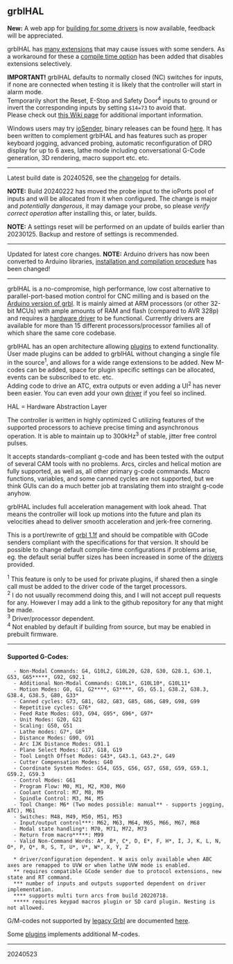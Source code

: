 ## grblHAL ##

__New:__ A web app for [building for some drivers](http://svn.io-engineering.com:8080/) is now available, feedback will be appreciated.

grblHAL has [many extensions](https://github.com/grblHAL/core/wiki) that may cause issues with some senders. As a workaround for these a [compile time option](https://github.com/grblHAL/core/wiki/Changes-from-grbl-1.1#workaround) has been added that disables extensions selectively. 

__IMPORTANT!__ grblHAL defaults to normally closed \(NC\) switches for inputs, if none are connected when testing it is likely that the controller will start in alarm mode.  
Temporarily short the Reset, E-Stop and Safety Door<sup>4</sup> inputs to ground or invert the corresponding inputs by setting `$14=73` to avoid that.  
Please check out [this Wiki page](https://github.com/grblHAL/core/wiki/Changes-from-grbl-1.1) for additional important information.

Windows users may try [ioSender](https://github.com/terjeio/Grbl-GCode-Sender), binary releases can be found [here](https://github.com/terjeio/Grbl-GCode-Sender/releases).
It has been written to complement grblHAL and has features such as proper keyboard jogging, advanced probing, automatic reconfiguration of DRO display for up to 6 axes, lathe mode including conversational G-Code generation, 3D rendering, macro support etc. etc.

---

Latest build date is 20240526, see the [changelog](changelog.md) for details.  

__NOTE:__ Build 20240222 has moved the probe input to the ioPorts pool of inputs and will be allocated from it when configured.
The change is major and _potentially dangerous_, it may damage your probe, so please _verify correct operation_ after installing this, or later, builds.

__NOTE:__ A settings reset will be performed on an update of builds earlier than 20230125. Backup and restore of settings is recommended.  

---

Updated for latest core changes.
__NOTE:__ Arduino drivers has now been converted to Arduino libraries, [installation and compilation procedure](https://github.com/grblHAL/core/wiki/Compiling-GrblHAL) has been changed!

---

grblHAL is a no-compromise, high performance, low cost alternative to parallel-port-based motion control for CNC milling and is based on the [Arduino version of grbl](https://github.com/gnea/grbl). It is mainly aimed at ARM processors \(or other 32-bit MCUs\) with ample amounts of RAM and flash \(compared to AVR 328p\) and requires a [hardware driver](https://github.com/grblHAL/drivers) to be functional.
Currently drivers are available for more than 15 different processors/processor families all of which share the same core codebase.

grblHAL has an open architecture allowing [plugins](https://github.com/grblHAL/plugins) to extend functionality.
User made plugins can be added to grblHAL without changing a single file in the source<sup>1</sup>, and allows for a wide range extensions to be added.
New M-codes can be added, space for plugin specific settings can be allocated, events can be subscribed to etc. etc.  
Adding code to drive an ATC, extra outputs or even adding a UI<sup>2</sup> has never been easier. You can even add your own [driver](https://github.com/grblHAL/Templates/tree/master/arm-driver) if you feel so inclined.

HAL = Hardware Abstraction Layer

The controller is written in highly optimized C utilizing features of the supported processors to achieve precise timing and asynchronous operation.
It is able to maintain up to 300kHz<sup>3</sup> of stable, jitter free control pulses.

It accepts standards-compliant g-code and has been tested with the output of several CAM tools with no problems. Arcs, circles and helical motion are fully supported, as well as, all other primary g-code commands. Macro functions, variables, and some canned cycles are not supported, but we think GUIs can do a much better job at translating them into straight g-code anyhow.

grblHAL includes full acceleration management with look ahead. That means the controller will look up motions into the future and plan its velocities ahead to deliver smooth acceleration and jerk-free cornering.

This is a port/rewrite of [grbl 1.1f](https://github.com/gnea/grbl) and should be compatible with GCode senders compliant with the specifications for that version. It should be possible to change default compile-time configurations if problems arise, eg. the default serial buffer sizes has been increased in some of the [drivers](https://github.com/grblHAL/drivers) provided.

<sup>1</sup> This feature is only to be used for private plugins, if shared then a single call must be added to the driver code of the target processors.   
<sup>2</sup> I do not usually recommend doing this, and I will not accept pull requests for any. However I may add a link to the github repository for any that might be made.  
<sup>3</sup> Driver/processor dependent.  
<sup>4</sup> Not enabled by default if building from source, but may be enabled in prebuilt firmware.

***

#### Supported G-Codes:

```
  - Non-Modal Commands: G4, G10L2, G10L20, G28, G30, G28.1, G30.1, G53, G65*****, G92, G92.1
  - Additional Non-Modal Commands: G10L1*, G10L10*, G10L11*
  - Motion Modes: G0, G1, G2****, G3****, G5, G5.1, G38.2, G38.3, G38.4, G38.5, G80, G33*
  - Canned cycles: G73, G81, G82, G83, G85, G86, G89, G98, G99
  - Repetitive cycles: G76*
  - Feed Rate Modes: G93, G94, G95*, G96*, G97*
  - Unit Modes: G20, G21
  - Scaling: G50, G51
  - Lathe modes: G7*, G8*
  - Distance Modes: G90, G91
  - Arc IJK Distance Modes: G91.1
  - Plane Select Modes: G17, G18, G19
  - Tool Length Offset Modes: G43*, G43.1, G43.2*, G49
  - Cutter Compensation Modes: G40
  - Coordinate System Modes: G54, G55, G56, G57, G58, G59, G59.1, G59.2, G59.3
  - Control Modes: G61
  - Program Flow: M0, M1, M2, M30, M60
  - Coolant Control: M7, M8, M9
  - Spindle Control: M3, M4, M5
  - Tool Change: M6* (Two modes possible: manual** - supports jogging, ATC), M61
  - Switches: M48, M49, M50, M51, M53
  - Input/output control***: M62, M63, M64, M65, M66, M67, M68
  - Modal state handling*: M70, M71, M72, M73
  - Return from macro*****: M99
  - Valid Non-Command Words: A*, B*, C*, D, E*, F, H*, I, J, K, L, N, O*, P, Q*, R, S, T, U*, V*, W*, X, Y, Z

  * driver/configuration dependent. W axis only available when ABC axes are remapped to UVW or when lathe UVW mode is enabled.
  ** requires compatible GCode sender due to protocol extensions, new state and RT command.
  *** number of inputs and outputs supported dependent on driver implementation.
  **** supports multi turn arcs from build 20220718.
  ***** requires keypad macros plugin or SD card plugin. Nesting is not allowed.
```

G/M-codes not supported by [legacy Grbl](https://github.com/gnea/grbl/wiki) are documented [here](https://github.com/grblHAL/core/wiki/Additional-G--and-M-codes).

Some [plugins](https://github.com/grblHAL/plugins) implements additional M-codes.

---
20240523
